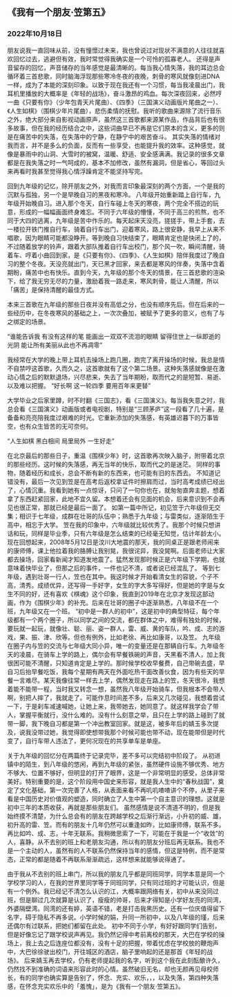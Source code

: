 ## 《我有一个朋友·笠第五》

### 2022年10月18日


朋友说我一直回味从前，没有憧憬过未来，我也曾说过对现状不满意的人往往就喜欢回忆过去，逃避但有效，我时常觉得我确实是一个可怜的孤寡老人。
还得是声音留存的回忆，声音储存的当年感觉是最清晰的。每当我心情失落，我的耳边总会循环着三首悲歌，同时脑海浮现那些寒冷冬夜的夜晚，刺骨的寒风就像刻进DNA一样，成为了本能的深刻印象。以致于现在我还有一个习惯，每当我凌晨出门，我耳机里播放的大概率是《年轻的战场》，奋斗激昂的鸡血。每次深夜回来，必然哼一曲《只要有你》（少年包青天片尾曲）、《四季》（三国演义动画版片尾曲之一）、《人生如棋》（围棋少年片尾曲），悲伤柔情的抚慰。我听的歌曲来源除了流行音乐之外，绝大部分来自影视动画原声，虽然这三首歌都来源某作品，作品背后也有很多故事，但在我的经历结合之中，这些词曲早已不再是它们原本的含义，更多的则是在痛苦中的失落，在失落中的宁静，在静宁中的艰苦奋斗。
其实失落的情绪对我而言，并不是多么的负面，反而有一些享受，也能提升我的效率。这种感觉，就像是暴雨中的山洞、大雪时的被窝，温暖、舒适、安全感满满。我记录的很多文章都是在我失落之时一气呵成的，基本不加修改，虽然有漏洞，但是省心，等回过头来再看时我甚至觉得我心情浮躁肯定不能坚持写完。

回到九年级的记忆，除开朋友之外，对我而言印象最深刻的两个方面，一个是我的沉默与孤独，另一个是早晚自习的黑夜和寒冷。
八年级开始重新踏上自行车，九年级开始晚自习。进入那个冬天，自行车碰上冬天的寒夜，两个完全不搭边的玩意，形成的一幅幅画面终身难忘。不同于六年级的懵懂，不同于高三的煎熬，也不同于大四的逃离，九年级是苦中作乐的。每天起床天没亮，搓搓手，带上手套，去一楼拉开铁门推自行车，骑着自行车出门，迎着寒风，路上很安静，我早上从来不唱歌，因为眼睛可能都没睁开。等到晚自习快结束了，眼睛肯定也是快闭上了的，不过随着放学的铃声，跟着大部队推着自行车出校门，那个风一吹，瞬间清醒，骑着车、哼着小曲回到家，是《只要有你》、《四季》、《人生如棋》陪伴我度过了晚自习的整个冬夜。天没亮就出门，天已黑才回家，来去都是寒风的伴奏，失落中含着期盼，痛苦中也有快乐。直到今天，九年级的那个冬天的情景，在三首悲歌的渲染下，给了我无穷无尽的力量，激励着我一路走来，寒风刺骨，能让人清醒，所以「痛苦」是保持清醒的最佳方式。

本来三首歌在九年级的那些日夜并没有高低之分，也没有顺序先后。但在后来的一些经历中，在冬夜寒风的基础之上，一次次叠加，被赋予了更多的意义，也有了与之绑定的场景。

“谁能告诉我
有没有这样的笔
能画出一双双不流泪的眼睛
留得住世上一纵即逝的光阴
能让所有美丽从此也不再凋零”

我经常在大学的晚上带上耳机去操场上跑几圈，跑完了离开操场的时候，我总是情不自禁哼这首歌，久而久之，这首歌就有了这个第二场景。这种失落感就像是在激动心情之后的默默退场，兴尽悲来，失去了当年期盼，取而代之的是短暂、易逝、以及难以把握。
“好长啊  这一轮四季
要用百年来更替”

大学毕业之后家里蹲，时不时翻《三国志》，看《三国演义》。每当我失意之时，我总会看《三国演义》动画版或者电视剧，特别是“三顾茅庐”这一段看了几十遍，是备备和亮亮陪我度过艰难的时光。它重新添加的失落感，有英雄迟暮下的万事皆空，也有众生皆苦的无可奈何。

“人生如棋  黑白相间
局里局外  一生好走”

在北京最后的那些日子，重温《围棋少年》时，这首歌再次映入脑子，附带着北京的那些经历。这时候的失落感，再无当年的快乐，取而代之的是迷茫。
同样的事物，随着经历和成长，总会不断有新的东西来，也可能有旧的东西去。
不知道记错没有，最后一次见到笠是在高考后返校拿证件时擦肩而过，当时高考成绩已经出了，心情沉重。我看到她有一点惊讶，只问了一句你也在，就匆匆直奔主题，想着拿了东西赶紧回家，此地不宜久留。本想着还会有见面的机会，后来意识到不会再见也很正常，那就已经是最后一面了。
如第一篇中所记，初见笠于六年级但无交集；相识于七年级，成群在壮哥的队伍中；熟悉于九年级；与雷类似，逐渐陌生于高中，相忘于大学。
笠在我的印象中，六年级就比较优秀了。我那个时候只想讲话和玩，同样是毕业季，只有六年级是怎么结束的已经毫无知觉，估计年龄太小。现在回想起来，2008年5月12日是汶川大地震的那天，我的同桌正是跟老师闹来的康师傅，课上他拉着我的胳膊让我别晃，我很诧异，我没晃啊。后面老师让大家都去操场，回家看新闻才知道发地震了。猛然发现那时候正是六年级下学期，也就意味着快毕业了，但那之后的事件，一件也记不清，或者说已经混乱了。
等到七年级，遇到壮哥一行人，笠也在其中。我这时候才开始看清女生的容貌，个子不高，清秀。成绩优异，还写得一手好字，女生的字大多写得好，但是她的字是与女生不同的好，还有喜欢《棋魂》这个印象，我直到2019年在北京才发现这部动画，作为《围棋少年》的补充。后来在壮哥的圈子中逐渐熟悉，八年级不在一个班，九年级又在一个班。
“初中是一群人的初中”，这是初中的典型特征，每个年级都有一个两个圈子，所以同学之间的交流，都在群体之中，难得有独处的时候，要玩就一起玩，就像壮、聪、丽、姿一群人，雷、威、黄的车队，吟、成、志的游戏，果、振、津、欣等。但也有例外，比如老徐、再比如康哥，以及笠。
九年级在圈子内与笠的交流与七年级大同小异，唯一的变量还是在那辆自行车。九年级冬天的凌晨，在骑车上学的路上，偶尔会有早餐铁碗的声音，天黑看不清人，加上我很困可能不清醒，只知道肯定是上学的。那时候学校收早餐费，自己带碗去盛，早自习后抬早餐吃饭，我每个星期有两天在外面吃热干面改善伙食，因为有些天的早餐一言难尽。某天我像往常一样去上学，偶然发现走在路上的笠，冬天很冷，我想着能不能带一程，当时我又转念一想，虽然我八年级开始骑车，但我根本不会带人啊，别把人摔了，我就走了。可能作息时间差不多，后来又几次碰见，我想着尝试一下，于是刹车减速喊她，让她上来，我带她去，她同意了。就这样我学会了带人，掌握平衡就行，没什么难的。没有什么刻意之举，且只在上学的路上碰到了就带一脚，我下晚自习都是第一个冲出教室回家。就是这，被多年后的婧玉多次提及，说我没带过她，我觉得即使想带我那个时候可能也带不动，现在能带但是时代变了，自行车带人违法了，更何况现在的共享单车是单座。

关于九年级的回忆分在两篇终于记录完毕，差不多可以完结初中阶段了。
从初进镇中的陌生，到八年级的悠闲，再到九年级的紧张，虽然硬件设施不够优秀、地方不够大、位置不够好，但明显的打开了眼界，这是一个非常明显的感受，总体非常美好。特别重要的是，这个阶段用中国史来形容，就是我人生中的“春秋战国”，奠定了文化基础，第一次完善了人格，从表面来看不再叽叽喳喳讲个不停，从里子来看是中国历史对价值观的塑造，同时确立了人生中第一个自主意识的理想。这就是初中三年的本质收获，再就是那些朋友们。
虽然感情是说不清道不明的，但是我始终摸不清楚，为什么总会有的朋友在跨越学校之后渐行渐远，小升初的威、雄，初升高的雷、笠。而有的朋友十几年仍然可以重逢如昨，比如康师傅，联系不多。再比如吟、成、志，十年无联系。我稍微思索了一下，可能在于我是一个“收敛”的人，喜静。从不去别的班上和老朋友沟通，所以有的朋友分班后再无联系。我也不是一个主动的人，虽然有的人不联系仍然保持当年的感情，但这是特例，而不是常态，正常的都是随着不再联系渐渐疏远，这样想来就能够说得通了。

由于我从不去别的班上串门，所以我的朋友几乎都是同班同学，同学本意是同一个学校学习的人，在我的世界里同学等于同班同学，只有同过班的才可能认识，但是有一个例外。我已经记不清怎么认识的江，大概率跟网络有关，初中从来没同过班，但是聊过几次就算是认识了，瘦瘦的帅哥，后来才得知是小学好友亮的同湾，外婆隔壁湾。同湾的还有婷，英语不错，老是打击我黑历史。还有一位庆值得留下名字，碍于隐私不再多说。小学时候的娟，升同一所初中，以及八年级的瑾，后来还偶尔有过联系，把她们都留在此处。
初中不同于小学，有好好跟同学们告别，但是好像忘记了跟学校说声再见。我仍然记得中考前离校的那天，大巴在学校的操场上，我上去之后连座位都没有，没有十足的把握，带着忧虑在学校放的鞭炮声中，大巴徐徐驶出校门，开往城区的酒店，脑子里响起的还是那首《年轻的战场》。
后来婧玉再去学校，仍有老师提起我的名字，听到这个我在此刻酝酿许久，仍然找不到准确的词语来形容此时的心情。虽然破旧无名，却也无颜再见母校师长，有的同学也确实算是告别了，怀念、充实、欢乐，，，以及失落，第四种失落感，在怀念充实欢乐中的「羞愧」，是为《我有一个朋友·笠第五》。

